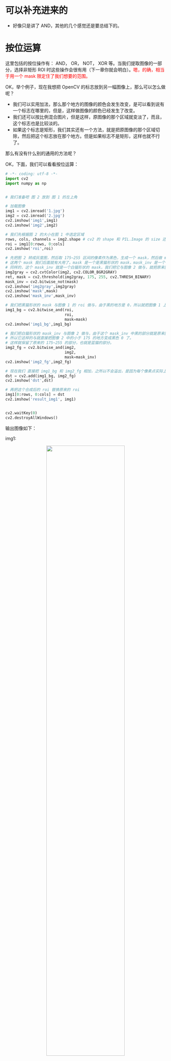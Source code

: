 
# 可以补充进来的

- 好像只是讲了 AND，其他的几个感觉还是要总结下的。


# 按位运算

这里包括的按位操作有： AND， OR， NOT， XOR 等。当我们提取图像的一部分，选择非矩形 ROI 时这些操作会很有用（下一章你就会明白）。<span style="color:red;">嗯，的确，相当于用一个 mask 限定住了我们想要的范围。</span>


OK，举个例子，现在我想把 OpenCV 的标志放到另一幅图像上，那么可以怎么做呢？

- 我们可以实用加法，那么那个地方的图像的颜色会发生改变，是可以看到说有一个标志在哪里的，但是，这样做图像的颜色已经发生了改变。
- 我们还可以按比例混合图片，但是这样，原图像的那个区域就变淡了，而且，这个标志也是比较淡的。
- 如果这个标志是矩形，我们其实还有一个方法，就是把原图像的那个区域切除，然后把这个标志放在那个地方。但是如果标志不是矩形，这样也就不行了。

那么有没有什么别的通用的方法呢？

OK，下面，我们可以看看按位运算：


```python
# -*- coding: utf-8 -*-
import cv2
import numpy as np


# 我们准备吧 图 2 放到 图 1 的左上角

# 加载图像
img1 = cv2.imread('1.jpg')
img2 = cv2.imread('2.jpg')
cv2.imshow('img1',img1)
cv2.imshow('img2',img2)

# 我们先根据图 2 的大小在图 1 中选定区域
rows, cols, channels = img2.shape # cv2 的 shape 和 PIL.Image 的 size 还是不一样的
roi = img1[0:rows, 0:cols]
cv2.imshow('roi',roi)

# 先把图 2 转成灰度图，然后取 175~255 区间的像素作为黑色，生成一个 mask，然后做 mark 的 inverse
# 这两个 mask 我们后面就有大用了。mask 是一个是黑猫形状的 mask，mask_inv 是一个白猫形状的 mask
# 同样的，这个 mask_inv 就是一个白猫形状的 mask，我们把它与图像 2 做与，就把原来图像 2 中的大于 175 的地方保留下来了，一个缺失掉一部分的彩色猫
img2gray = cv2.cvtColor(img2, cv2.COLOR_BGR2GRAY)
ret, mask = cv2.threshold(img2gray, 175, 255, cv2.THRESH_BINARY)
mask_inv = cv2.bitwise_not(mask)
cv2.imshow('img2gray',img2gray)
cv2.imshow('mask',mask)
cv2.imshow('mask_inv',mask_inv)

# 我们把黑猫形状的 mask 与图像 1 的 roi 做与，由于黑的地方是 0，所以就把图像 1 上面的对应黑猫位置的像素也变成黑的了。
img1_bg = cv2.bitwise_and(roi,
                          roi,
                          mask=mask)
cv2.imshow('img1_bg',img1_bg)

# 我们把白猫形状的 mask_inv 与图像 2 做与，由于这个 mask_inv 中黑的部分就是原来图像 2 中的小于 175 的这部分，
# 所以它这样的与就直接把图像 2 中的小于 175 的地方变成黑色 0 了。
# 这样就保留了原来的 175~255 的部分，也就是蓝猫的部分。
img2_fg = cv2.bitwise_and(img2,
                          img2,
                          mask=mask_inv)
cv2.imshow('img2_fg',img2_fg)

# 现在我们 直接把 img1_bg 和 img2_fg 相加，之所以不会溢出，是因为每个像素点实际上只有一个是有值的，另一个是 0
dst = cv2.add(img1_bg, img2_fg)
cv2.imshow('dst',dst)

# 再把这个合成后的 roi 替换原来的 roi
img1[0:rows, 0:cols] = dst
cv2.imshow('result_img1', img1)


cv2.waitKey(0)
cv2.destroyAllWindows()
```


输出图像如下：

img1:

<p align="center">
    <img width="70%" height="70%" src="http://images.iterate.site/blog/image/181027/If4GkDFCDi.png?imageslim">
</p>

img2:

<p align="center">
    <img width="70%" height="70%" src="http://images.iterate.site/blog/image/181027/e4CbIg043B.png?imageslim">
</p>

roi:

<p align="center">
    <img width="70%" height="70%" src="http://images.iterate.site/blog/image/181027/3i7b0lGmae.png?imageslim">
</p>

img2gray:

<p align="center">
    <img width="70%" height="70%" src="http://images.iterate.site/blog/image/181027/Ie4fJeDhad.png?imageslim">
</p>

mask:

<p align="center">
    <img width="70%" height="70%" src="http://images.iterate.site/blog/image/181027/C15mLlA4el.png?imageslim">
</p>

mask_inv:

<p align="center">
    <img width="70%" height="70%" src="http://images.iterate.site/blog/image/181027/2cg68Amm7b.png?imageslim">
</p>

img1_bg:


<p align="center">
    <img width="70%" height="70%" src="http://images.iterate.site/blog/image/181027/0Ea50iG25L.png?imageslim">
</p>

img2_fg:


<p align="center">
    <img width="70%" height="70%" src="http://images.iterate.site/blog/image/181027/C0Ld4Bg49h.png?imageslim">
</p>

dst:

<p align="center">
    <img width="70%" height="70%" src="http://images.iterate.site/blog/image/181027/CCf5iK0G6L.png?imageslim">
</p>

result_img1:

<p align="center">
    <img width="70%" height="70%" src="http://images.iterate.site/blog/image/181027/7LfamBm4E7.png?imageslim">
</p>



<span style="color:red;">感觉这个的确不错，以前我一直对 mask 不是很清楚，尤其是使用 WPF 的时候，做界面 UI 的时候，总是不知道什么是 mask，原理是什么。。现在才明白。不错。</span>





# 相关

- 《OpenCV-python 中文教程》
